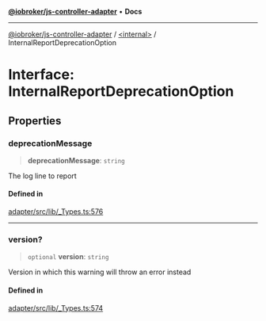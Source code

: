 [**@iobroker/js-controller-adapter**](../../README.md) • **Docs**

***

[@iobroker/js-controller-adapter](../../globals.md) / [\<internal\>](../README.md) / InternalReportDeprecationOption

# Interface: InternalReportDeprecationOption

## Properties

### deprecationMessage

> **deprecationMessage**: `string`

The log line to report

#### Defined in

[adapter/src/lib/\_Types.ts:576](https://github.com/ioBroker/ioBroker.js-controller/blob/1e3f92f91943b544535e021f5e14acf9ed5c82e5/packages/adapter/src/lib/_Types.ts#L576)

***

### version?

> `optional` **version**: `string`

Version in which this warning will throw an error instead

#### Defined in

[adapter/src/lib/\_Types.ts:574](https://github.com/ioBroker/ioBroker.js-controller/blob/1e3f92f91943b544535e021f5e14acf9ed5c82e5/packages/adapter/src/lib/_Types.ts#L574)

